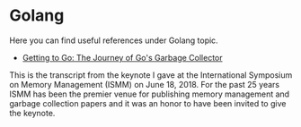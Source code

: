 # Golang

Here you can find useful references under Golang topic.

-  [Getting to Go: The Journey of Go's Garbage Collector](https://blog.golang.org/ismmkeynote)

  This is the transcript from the keynote I gave at the International Symposium on Memory Management (ISMM) on June 18, 2018. For the past 25 years ISMM has been the premier venue for publishing memory management and garbage collection papers and it was an honor to have been invited to give the keynote. 


